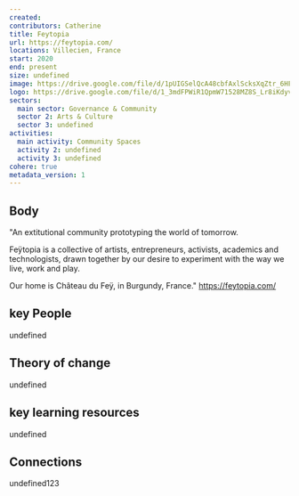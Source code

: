 ```yaml
---
created:
contributors: Catherine
title: Feytopia
url: https://feytopia.com/
locations: Villecien, France
start: 2020
end: present
size: undefined
image: https://drive.google.com/file/d/1pUIGSelQcA48cbfAxlScksXqZtr_6HFJ/view?usp=drive_link
logo: https://drive.google.com/file/d/1_3mdFPWiR1QpmW71528MZ8S_Lr8iKdyv/view?usp=drive_link
sectors:
  main sector: Governance & Community
  sector 2: Arts & Culture
  sector 3: undefined
activities: 
  main activity: Community Spaces
  activity 2: undefined
  activity 3: undefined
cohere: true
metadata_version: 1
---
```



## Body

"An extitutional community prototyping the world of tomorrow. 

Feÿtopia is a collective of artists, entrepreneurs, activists, academics and technologists, drawn together by our desire to experiment with the way we live, work and play. 

Our home is Château du Feÿ, in Burgundy, France."
https://feytopia.com/ 

## key People

undefined

## Theory of change

undefined

## key learning resources

undefined

## Connections

undefined123

